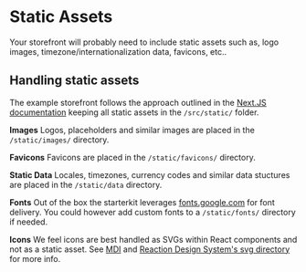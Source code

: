 # Static Assets
Your storefront will probably need to include static assets such as, logo images, timezone/internationalization data, favicons, etc..

## Handling static assets
The example storefront follows the approach outlined in the [Next.JS documentation](https://github.com/zeit/next.js/#static-file-serving-eg-images) keeping all static assets in the `/src/static/` folder.

**Images**
Logos, placeholders and similar images are placed in the `/static/images/` directory.

**Favicons**
Favicons are placed in the `/static/favicons/` directory.

**Static Data**
Locales, timezones, currency codes and similar data stuctures are placed in the `/static/data` directory.

**Fonts**
Out of the box the starterkit leverages [fonts.google.com](https://fonts.google.com/) for font delivery. You could however add custom fonts to a `/static/fonts/` directory if needed.

**Icons**
We feel icons are best handled as SVGs within React components and not as a static asset. 
See [MDI](https://github.com/TeamWertarbyte/mdi-material-ui) and [Reaction Design System's svg directory](https://github.com/reactioncommerce/reaction-component-library/tree/master/package/src/svg) for more info.
